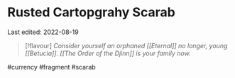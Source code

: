 # Rusted Cartopgrahy Scarab
Last edited: 2022-08-19

> [!flavour]
> *Consider yourself an orphaned [[Eternal]] no longer, young [[Betucia]]. [[The Order of the Djinn]] is your family now.*


#currency #fragment #scarab
